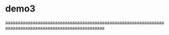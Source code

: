 # demo3
aaaaaaaaaaaaaaaaaaaaaaaaaaaaaaaaaaaaaaaaaaaaaaaaaaaaaaaaaaaaaaaaaaaaaaaaaaaaaaaaaaaaaaaaaaaaaaaaaaaaaaaa
